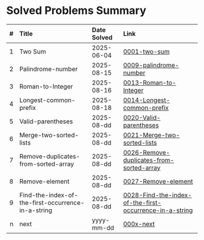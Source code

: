 # Solved Problems Summary

| # | Title | Date Solved | Link |
|--:|:------|:-----|:-----|
| 1 | Two Sum | 2025-06-04 | [0001-two-sum](./0001-two-sum/) |
| 2 | Palindrome-number | 2025-08-15 | [0009-palindrome-number](./0009-palindrome-number/) |
| 3 | Roman-to-Integer | 2025-08-16 | [0013-Roman-to-Integer](./0013-Roman-to-Integer/) |
| 4 | Longest-common-prefix | 2025-08-18 | [0014-Longest-common-prefix](./0014-Longest-common-prefix/) |
| 5 | Valid-parentheses | 2025-08-dd | [0020-Valid-parentheses](./0020-Valid-parentheses/) |
| 6 | Merge-two-sorted-lists | 2025-08-dd | [0021-Merge-two-sorted-lists](./0021-Merge-two-sorted-lists/) |
| 7 | Remove-duplicates-from-sorted-array | 2025-08-dd | [0026-Remove-duplicates-from-sorted-array](./0026-Remove-duplicates-from-sorted-array/) |
| 8 | Remove-element | 2025-08-dd | [0027-Remove-element](./0027-Remove-element/) |
| 9 | Find-the-index-of-the-first-occurrence-in-a-string | 2025-08-dd | [0028-Find-the-index-of-the-first-occurrence-in-a-string](./0028-Find-the-index-of-the-first-occurrence-in-a-string/) |
| n | next | yyyy-mm-dd | [000x-next](./000/) |

